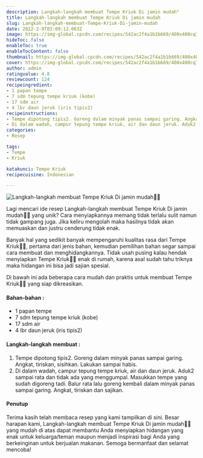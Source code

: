 ```yaml
---
description: Langkah-langkah membuat Tempe Kriuk Di jamin mudah"
title: Langkah-langkah membuat Tempe Kriuk Di jamin mudah
slug: Langkah-langkah-membuat-Tempe-Kriuk-Di-jamin-mudah
date: 2022-2-9T03:09:12.063Z
image: https://img-global.cpcdn.com/recipes/542ac2f4a1b1b669/400x400cq70/photo.jpg
hideToc: false
enableToc: true
enableTocContent: false
thumbnail: https://img-global.cpcdn.com/recipes/542ac2f4a1b1b669/400x400cq70/photo.jpg
cover: https://img-global.cpcdn.com/recipes/542ac2f4a1b1b669/400x400cq70/photo.jpg
author: admin
ratingvalue: 4.8
reviewcount: 124
recipeingredient:
- 1 papan tempe
- 7 sdm tepung tempe kriuk (kobe)
- 17 sdm air
- 4 lbr daun jeruk (iris tipis2)
recipeinstructions:
- Tempe dipotong tipis2. Goreng dalam minyak panas sampai garing. Angkat, tiriskan, sisihkan. Lakukan sampai habis.
- Di dalam wadah, campur tepung tempe kriuk, air dan daun jeruk. Aduk2 sampai rata dan tidak ada yang menggumpal. Masukkan tempe yang sudah digoreng tadi. Balur rata lalu goreng kembali dalam minyak panas sampai garing. Angkat, tiriskan dan sajikan.
categories:
- Resep

tags:
- Tempe
- Kriuk

katakunci: Tempe Kriuk
recipecuisine: Indonesian

---
```


![Langkah-langkah membuat Tempe Kriuk Di jamin mudah👩‍🍳](https://img-global.cpcdn.com/recipes/542ac2f4a1b1b669/400x400cq70/photo.jpg)

Lagi mencari ide resep Langkah-langkah membuat Tempe Kriuk Di jamin mudah👩‍🍳 yang unik? Cara menyiapkannya memang tidak terlalu sulit namun tidak gampang juga. Jika keliru mengolah maka hasilnya tidak akan memuaskan dan justru cenderung tidak enak.

Banyak hal yang sedikit banyak mempengaruhi kualitas rasa dari Tempe Kriuk👩‍🍳, pertama dari jenis bahan, kemudian pemilihan bahan segar sampai cara membuat dan menghidangkannya. Tidak usah pusing kalau hendak menyiapkan Tempe Kriuk👩‍🍳 enak di rumah, karena asal sudah tahu triknya maka hidangan ini bisa jadi sajian spesial.

Di bawah ini ada beberapa cara mudah dan praktis untuk membuat Tempe Kriuk👩‍🍳 yang siap dikreasikan.

<!--inarticleads1-->

#### Bahan-bahan :

- 1 papan tempe
- 7 sdm tepung tempe kriuk (kobe)
- 17 sdm air
- 4 lbr daun jeruk (iris tipis2)

<!--inarticleads2-->

#### Langkah-langkah membuat :

1. Tempe dipotong tipis2. Goreng dalam minyak panas sampai garing. Angkat, tiriskan, sisihkan. Lakukan sampai habis.
1. Di dalam wadah, campur tepung tempe kriuk, air dan daun jeruk. Aduk2 sampai rata dan tidak ada yang menggumpal. Masukkan tempe yang sudah digoreng tadi. Balur rata lalu goreng kembali dalam minyak panas sampai garing. Angkat, tiriskan dan sajikan.

#### Penutup

Terima kasih telah membaca resep yang kami tampilkan di sini. Besar harapan kami, Langkah-langkah membuat Tempe Kriuk Di jamin mudah👩‍🍳 yang mudah di atas dapat membantu Anda menyiapkan hidangan yang enak untuk keluarga/teman maupun menjadi inspirasi bagi Anda yang berkeinginan untuk berjualan makanan. Semoga bermanfaat dan selamat mencoba!
